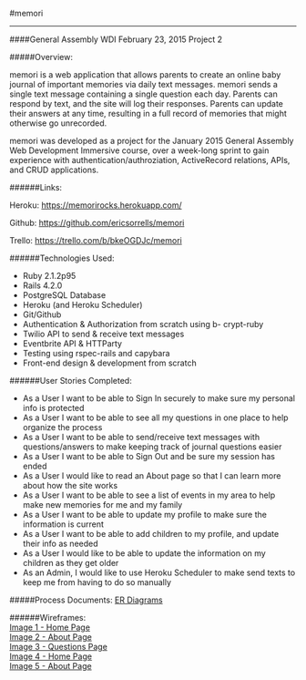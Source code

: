 #memori
***
####General Assembly WDI February 23, 2015 Project 2

#####Overview:

memori is a web application that allows parents to create an online baby journal of important memories via daily text messages. memori sends a single text message containing a single question each day. Parents can respond by text, and the site will log their responses. Parents can update their answers at any time, resulting in a full record of memories that might otherwise go unrecorded.

memori was developed as a project for the January 2015 General Assembly Web Development Immersive course, over a week-long sprint to gain experience with authentication/authroziation, ActiveRecord relations, APIs, and CRUD applications.

######Links:

Heroku: <https://memorirocks.herokuapp.com/>

Github: <https://github.com/ericsorrells/memori>

Trello: <https://trello.com/b/bkeOGDJc/memori>

######Technologies Used:

* Ruby 2.1.2p95
* Rails 4.2.0
* PostgreSQL Database
* Heroku (and Heroku Scheduler)
* Git/Github
* Authentication & Authorization from scratch using b- crypt-ruby
* Twilio API to send & receive text messages
* Eventbrite API & HTTParty
* Testing using rspec-rails and capybara
* Front-end design & development from scratch

######User Stories Completed:

* As a User I want to be able to Sign In securely to make sure my personal info is protected
* As a User I want to be able to see all my questions in one place to help organize the process
* As a User I want to be able to send/receive text messages with questions/answers to make keeping track of journal questions easier
* As a User I want to be able to Sign Out and be sure my session has ended
* As a User I would like to read an About page so that I can learn more about how the site works
* As a User I want to be able to see a list of events in my area to help make new memories for me and my family
* As a User I want to be able to update my profile to make sure the information is current
* As a User I want to be able to add children to my profile, and update their info as needed 
* As a User I would like to be able to update the information on my children as they get older
* As an Admin, I would like to use Heroku Scheduler to make send texts to keep me from having to do so manually


#####Process Documents:
[ER Diagrams](http://i.imgur.com/9WFdY39.jpg)

######Wireframes:  
[Image 1 - Home Page](http://i.imgur.com/mhgPjKV.jpg)  
[Image 2 - About Page](http://i.imgur.com/OIg40zD.jpg)  
[Image 3 - Questions Page](http://i.imgur.com/H722rDL.jpg)  
[Image 4 - Home Page](http://i.imgur.com/MqVTboO.jpg)  
[Image 5 - About Page](http://i.imgur.com/68lov6V.jpg)  
